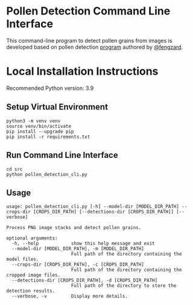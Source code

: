 # Pollen Detection Command Line Interface

This command-line program to detect pollen grains from images is developed based on pollen
detection [program](https://github.com/fengzard/ENSO_pollen_analysis/blob/main/03_Classification/03_00_Exporting_crops_for_Class.ipynb)
authored by [@fengzard](https://github.com/fengzard).

# Local Installation Instructions

Recommended Python version: 3.9

## Setup Virtual Environment

```shell
python3 -m venv venv
source venv/bin/activate
pip install --upgrade pip
pip install -r requirements.txt
```

## Run Command Line Interface

```shell
cd src
python pollen_detection_cli.py
```

## Usage

```shell
usage: pollen_detection_cli.py [-h] --model-dir [MODEL_DIR_PATH] --crops-dir [CROPS_DIR_PATH] [--detections-dir [CROPS_DIR_PATH]] [--verbose]

Process PNG image stacks and detect pollen grains.

optional arguments:
  -h, --help            show this help message and exit
  --model-dir [MODEL_DIR_PATH], -m [MODEL_DIR_PATH]
                        Full path of the directory containing the model files.
  --crops-dir [CROPS_DIR_PATH], -c [CROPS_DIR_PATH]
                        Full path of the directory containing the cropped image files.
  --detections-dir [CROPS_DIR_PATH], -d [CROPS_DIR_PATH]
                        Full path of the directory to store the detection results.
  --verbose, -v         Display more details.

```

